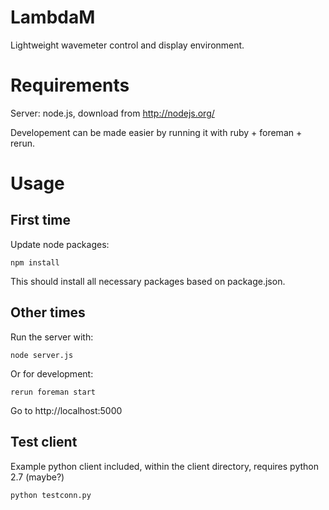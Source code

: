 LambdaM
=======

Lightweight wavemeter control and display environment.

Requirements
============

Server: node.js, download from http://nodejs.org/

Developement can be made easier by running it with ruby + foreman + rerun.

Usage
=====

First time
----------

Update node packages:

    npm install

This should install all necessary packages based on package.json.

Other times
-----------

Run the server with:

    node server.js

Or for development:

    rerun foreman start

Go to http://localhost:5000

Test client
-----------

Example python client included, within the client directory, requires python 2.7 (maybe?)

    python testconn.py